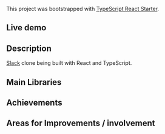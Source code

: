 This project was bootstrapped with [TypeScript React Starter](https://github.com/Microsoft/TypeScript-React-Starter).

## Live demo

## Description

[Slack](https://slack.com/) clone being built with React and TypeScript.

## Main Libraries

## Achievements

## Areas for Improvements / involvement
